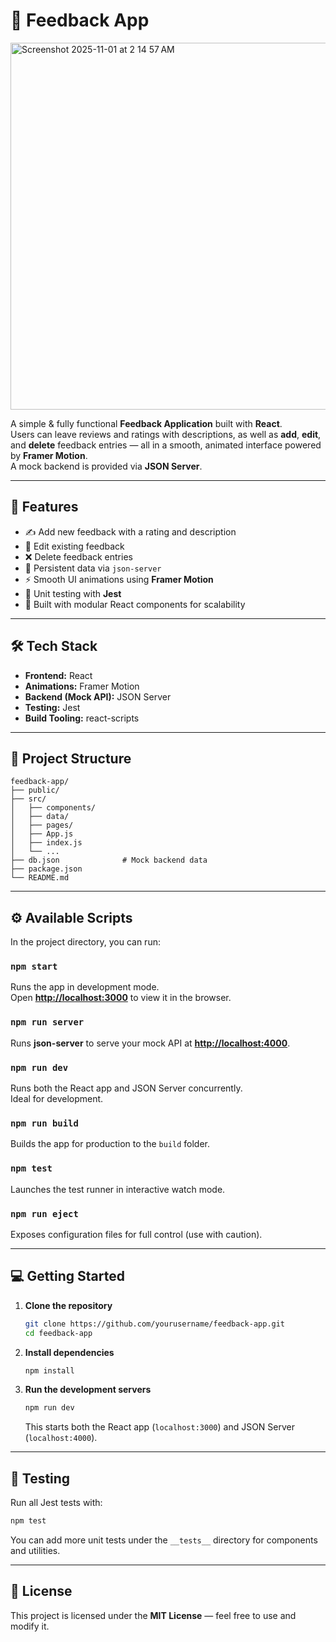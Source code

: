 # 📝 Feedback App

<img width="1049" height="587" alt="Screenshot 2025-11-01 at 2 14 57 AM" src="https://github.com/user-attachments/assets/cffc3516-ea49-4a81-9cda-6a634d617596" />


A simple & fully functional **Feedback Application** built with **React**.  
Users can leave reviews and ratings with descriptions, as well as **add**, **edit**, and **delete** feedback entries — all in a smooth, animated interface powered by **Framer Motion**.  
A mock backend is provided via **JSON Server**.

---

## 🚀 Features

- ✍️ Add new feedback with a rating and description  
- 🔄 Edit existing feedback  
- ❌ Delete feedback entries  
- 💾 Persistent data via `json-server`  
- ⚡ Smooth UI animations using **Framer Motion**  
- 🧪 Unit testing with **Jest**  
- 🧩 Built with modular React components for scalability  

---

## 🛠️ Tech Stack

- **Frontend:** React  
- **Animations:** Framer Motion  
- **Backend (Mock API):** JSON Server  
- **Testing:** Jest  
- **Build Tooling:** react-scripts  

---

## 📂 Project Structure

```
feedback-app/
├── public/
├── src/
│   ├── components/
│   ├── data/
│   ├── pages/
│   ├── App.js
│   ├── index.js
│   └── ...
├── db.json              # Mock backend data
├── package.json
└── README.md
```

---

## ⚙️ Available Scripts

In the project directory, you can run:

### `npm start`
Runs the app in development mode.  
Open **[http://localhost:3000](http://localhost:3000)** to view it in the browser.

### `npm run server`
Runs **json-server** to serve your mock API at **[http://localhost:4000](http://localhost:4000)**.

### `npm run dev`
Runs both the React app and JSON Server concurrently.  
Ideal for development.

### `npm run build`
Builds the app for production to the `build` folder.

### `npm test`
Launches the test runner in interactive watch mode.

### `npm run eject`
Exposes configuration files for full control (use with caution).

---

## 💻 Getting Started

1. **Clone the repository**
   ```bash
   git clone https://github.com/yourusername/feedback-app.git
   cd feedback-app
   ```

2. **Install dependencies**
   ```bash
   npm install
   ```

3. **Run the development servers**
   ```bash
   npm run dev
   ```
   This starts both the React app (`localhost:3000`) and JSON Server (`localhost:4000`).

---

## 🧪 Testing

Run all Jest tests with:
```bash
npm test
```

You can add more unit tests under the `__tests__` directory for components and utilities.

---

## 📄 License

This project is licensed under the **MIT License** — feel free to use and modify it.
